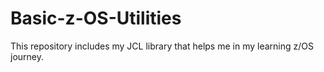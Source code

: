 # Basic-z-OS-Utilities

This repository includes my JCL library that helps me in my learning z/OS journey.
